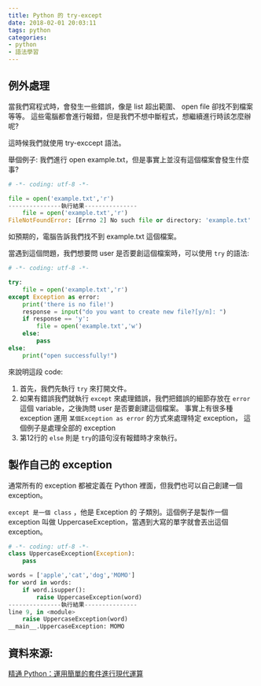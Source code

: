 ```yaml
---
title: Python 的 try-except
date: 2018-02-01 20:03:11
tags: python
categories:
- python
- 語法學習
---
```


## 例外處理
當我們寫程式時，會發生一些錯誤，像是 list 超出範圍、 open file 卻找不到檔案等等。
這些電腦都會進行報錯，但是我們不想中斷程式，想繼續進行時該怎麼辦呢?

這時候我們就使用 try-exccept 語法。

舉個例子: 我們進行 open example.txt，但是事實上並沒有這個檔案會發生什麼事?

```python
# -*- coding: utf-8 -*-

file = open('example.txt','r')
---------------執行結果---------------
    file = open('example.txt','r')
FileNotFoundError: [Errno 2] No such file or directory: 'example.txt'
```
如預期的，電腦告訴我們找不到 example.txt 這個檔案。
<!--more-->

當遇到這個問題，我們想要問 user 是否要創這個檔案時，可以使用 `try` 的語法:

```python
# -*- coding: utf-8 -*-

try:
    file = open('example.txt','r')
except Exception as error:
    print('there is no file!')
    response = input("do you want to create new file?[y/n]: ")
    if response == 'y':
        file = open('example.txt','w')
    else:
        pass
else:
    print("open successfully!")
```
來說明這段 code:
1. 首先，我們先執行 `try` 來打開文件。
2. 如果有錯誤我們就執行 `except` 來處理錯誤，我們把錯誤的細節存放在 `error` 這個 variable，之後詢問 user 是否要創建這個檔案。
事實上有很多種 exception
運用 `某個Exception as error` 的方式來處理特定 exception，
這個例子是處理全部的 exception
1. 第12行的 `else` 則是 `try`的語句沒有報錯時才來執行。

## 製作自己的 exception
 通常所有的 exception 都被定義在 Python 裡面，但我們也可以自己創建一個 exception。

 `except 是一個 class` ，他是 Exception 的 子類別。這個例子是製作一個 exception 叫做 UppercaseException，當遇到大寫的單字就會丟出這個 exception。

```python
# -*- coding: utf-8 -*-
class UppercaseException(Exception):
    pass

words = ['apple','cat','dog','MOMO']
for word in words:
    if word.isupper():
        raise UppercaseException(word)
---------------執行結果---------------
line 9, in <module>
    raise UppercaseException(word)
__main__.UppercaseException: MOMO

```

## 資料來源:
[精通 Python：運用簡單的套件進行現代運算](http://www.books.com.tw/products/0010690075)